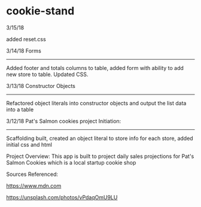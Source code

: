 # cookie-stand

3/15/18

added reset.css

3/14/18 Forms
*************
Added footer and totals columns to table, added form with ability to add new store to table. Updated CSS.

3/13/18 Constructor Objects
***************************

Refactored object literals into constructor objects and output the list data into a table

3/12/18 Pat's Salmon cookies project Initiation:
************************************************

Scaffolding built, created an object literal to store info for each store, added initial css and html

Project Overview:
This app is built to project daily sales projections for Pat's Salmon Cookies which is a local startup cookie shop


Sources Referenced:

https://www.mdn.com 

https://unsplash.com/photos/vPdaqOmU9LU